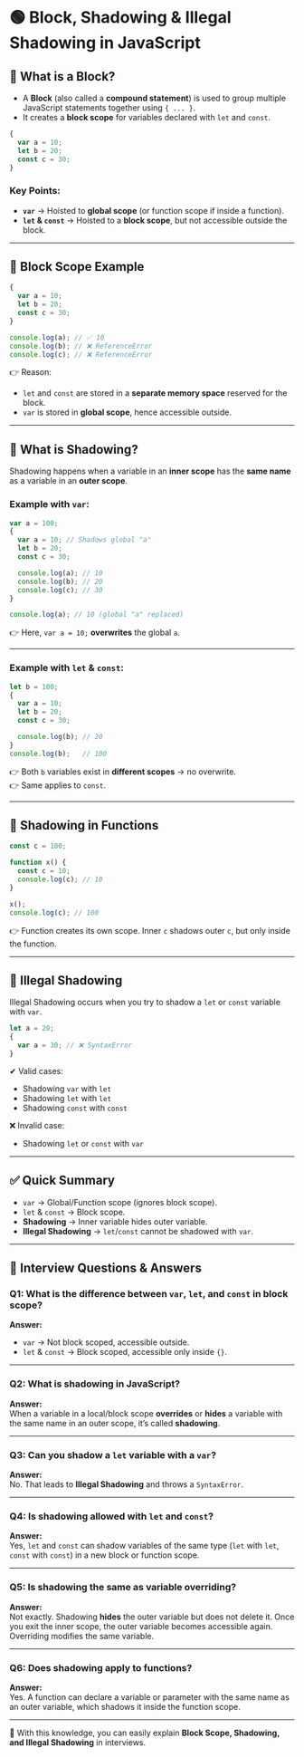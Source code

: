 # 🟢 Block, Shadowing & Illegal Shadowing in JavaScript

## 📌 What is a Block?
- A **Block** (also called a **compound statement**) is used to group multiple JavaScript statements together using `{ ... }`.
- It creates a **block scope** for variables declared with `let` and `const`.

```js
{
  var a = 10;
  let b = 20;
  const c = 30;
}
```

### Key Points:
- **`var`** → Hoisted to **global scope** (or function scope if inside a function).
- **`let` & `const`** → Hoisted to a **block scope**, but not accessible outside the block.

---

## 📌 Block Scope Example

```js
{
  var a = 10;
  let b = 20;
  const c = 30;
}

console.log(a); // ✅ 10
console.log(b); // ❌ ReferenceError
console.log(c); // ❌ ReferenceError
```

👉 Reason:  
- `let` and `const` are stored in a **separate memory space** reserved for the block.  
- `var` is stored in **global scope**, hence accessible outside.

---

## 📌 What is Shadowing?

Shadowing happens when a variable in an **inner scope** has the **same name** as a variable in an **outer scope**.

### Example with `var`:
```js
var a = 100;
{
  var a = 10; // Shadows global "a"
  let b = 20;
  const c = 30;

  console.log(a); // 10
  console.log(b); // 20
  console.log(c); // 30
}

console.log(a); // 10 (global "a" replaced)
```
👉 Here, `var a = 10;` **overwrites** the global `a`.

---

### Example with `let` & `const`:
```js
let b = 100;
{
  var a = 10;
  let b = 20;
  const c = 30;

  console.log(b); // 20
}
console.log(b);   // 100
```
👉 Both `b` variables exist in **different scopes** → no overwrite.  
👉 Same applies to `const`.

---

## 📌 Shadowing in Functions

```js
const c = 100;

function x() {
  const c = 10;
  console.log(c); // 10
}

x();
console.log(c); // 100
```

👉 Function creates its own scope. Inner `c` shadows outer `c`, but only inside the function.

---

## 📌 Illegal Shadowing

Illegal Shadowing occurs when you try to shadow a `let` or `const` variable with `var`.

```js
let a = 20;
{
  var a = 30; // ❌ SyntaxError
}
```

✔ Valid cases:
- Shadowing `var` with `let`
- Shadowing `let` with `let`
- Shadowing `const` with `const`

❌ Invalid case:
- Shadowing `let` or `const` with `var`

---

## ✅ Quick Summary

- `var` → Global/Function scope (ignores block scope).  
- `let` & `const` → Block scope.  
- **Shadowing** → Inner variable hides outer variable.  
- **Illegal Shadowing** → `let`/`const` cannot be shadowed with `var`.

---

## 🎯 Interview Questions & Answers

### Q1: What is the difference between `var`, `let`, and `const` in block scope?
**Answer:**
- `var` → Not block scoped, accessible outside.  
- `let` & `const` → Block scoped, accessible only inside `{}`.  

---

### Q2: What is shadowing in JavaScript?
**Answer:**  
When a variable in a local/block scope **overrides** or **hides** a variable with the same name in an outer scope, it’s called **shadowing**.

---

### Q3: Can you shadow a `let` variable with a `var`?
**Answer:**  
No. That leads to **Illegal Shadowing** and throws a `SyntaxError`.

---

### Q4: Is shadowing allowed with `let` and `const`?
**Answer:**  
Yes, `let` and `const` can shadow variables of the same type (`let` with `let`, `const` with `const`) in a new block or function scope.

---

### Q5: Is shadowing the same as variable overriding?
**Answer:**  
Not exactly. Shadowing **hides** the outer variable but does not delete it. Once you exit the inner scope, the outer variable becomes accessible again. Overriding modifies the same variable.

---

### Q6: Does shadowing apply to functions?
**Answer:**  
Yes. A function can declare a variable or parameter with the same name as an outer variable, which shadows it inside the function scope.

---

🚀 With this knowledge, you can easily explain **Block Scope, Shadowing, and Illegal Shadowing** in interviews.
